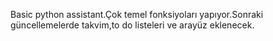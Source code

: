 Basic python assistant.Çok temel fonksiyoları yapıyor.Sonraki güncellemelerde takvim,to do listeleri ve arayüz eklenecek. 
